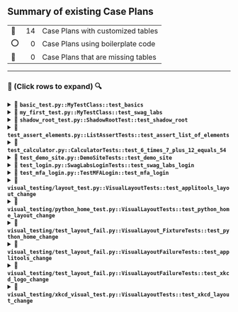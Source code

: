 <h2>Summary of existing Case Plans</h2>

|   |    |   |
| - | -: | - |
| 🔵 | 14 | Case Plans with customized tables |
| ⭕ | 0 | Case Plans using boilerplate code |
| 🚧 | 0 | Case Plans that are missing tables |

--------

<h3>🔎 (Click rows to expand) 🔍</h3>

<details>
<summary> 🔵 <code><b>basic_test.py::MyTestClass::test_basics</b></code></summary>

| # | Step Description | Expected Result |
| - | ---------------- | --------------- |
| 1 | Log in to https://www.saucedemo.com with ``standard_user``. | Login was successful. |
| 2 | Click on the ``Backpack`` ``ADD TO CART`` button. | The button text changed to ``REMOVE``. |
| 3 | Click on the cart icon. | The ``Backpack`` is seen in the cart. |
| 4 | Remove the ``Backpack`` from the cart. | The ``Backpack`` is no longer in the cart. |
| 5 | Log out from the website. | Logout was successful. |

</details>

<details>
<summary> 🔵 <code><b>my_first_test.py::MyTestClass::test_swag_labs</b></code></summary>

| # | Step Description | Expected Result |
| - | ---------------- | --------------- |
| 1 | Log in to https://www.saucedemo.com with ``standard_user``. | Login was successful. |
| 2 | Click on the ``Backpack`` ``ADD TO CART`` button. | The button text changed to ``REMOVE``. |
| 3 | Click on the cart icon. | The ``Backpack`` is seen in the cart. |
| 4 | Click on the ``CHECKOUT`` button. <br /> Enter user details and click ``CONTINUE``. | The ``Backpack`` is seen in the cart on the ``CHECKOUT: OVERVIEW`` page. |
| 5 | Click on the ``FINISH`` button. | There is a ``Thank you`` message. |
| 6 | Log out from the website. | Logout was successful. |

</details>

<details>
<summary> 🔵 <code><b>shadow_root_test.py::ShadowRootTest::test_shadow_root</b></code></summary>

| # | Step Description | Expected Result |
| - | ---------------- | --------------- |
| 1 | Open https://seleniumbase.io/other/shadow_dom. <br /> Click each tab and verify the text contained within the Shadow Root sections. | Tab 1 text: ``Content Panel 1`` <br /> Tab 2 text: ``Content Panel 2`` <br /> Tab 3 text: ``Content Panel 3`` |

</details>

<details>
<summary> 🔵 <code><b>test_assert_elements.py::ListAssertTests::test_assert_list_of_elements</b></code></summary>

| # | Step Description | Expected Result |
| - | ---------------- | --------------- |
| 1 | Open https://seleniumbase.io/demo_page. | |
| 2 | Use ``self.assert_elements_present("head", "style", "script")`` to verify that multiple elements are present in the HTML. | The assertion is successful. |
| 3 | Use ``self.assert_elements("h1", "h2", "h3")`` to verify that multiple elements are visible. | The assertion is successful. |
| 4 | Use ``self.assert_elements(["#myDropdown", "#myButton", "#svgRect"])`` to verify that multiple elements are visible. | The assertion is successful. |

</details>

<details>
<summary> 🔵 <code><b>test_calculator.py::CalculatorTests::test_6_times_7_plus_12_equals_54</b></code></summary>

| # | Step Description | Expected Result |
| - | ---------------- | --------------- |
| 1 | Open https://seleniumbase.io/apps/calculator. <br /> Perform the following calculation: ``6 × 7 + 12`` | The output is ``54`` after pressing ``=`` |

</details>

<details>
<summary> 🔵 <code><b>test_demo_site.py::DemoSiteTests::test_demo_site</b></code></summary>

| # | Step Description | Expected Result |
| - | ---------------- | --------------- |
| 1 | Open https://seleniumbase.io/demo_page |  |
| 2 | Assert the title of the current web page. <br /> Assert that a given element is visible on the page. <br /> Assert that a text substring appears in an element's text. | The assertions were successful. |
| 3 | Type text into various text fields and then verify. | The assertions were successful. |
| 4 | Verify that a hover dropdown link changes page text. | The assertion was successful. |
| 5 | Verify that a button click changes text on the page. | The assertion was successful. |
| 6 | Verify that an SVG element is located on the page. | The assertion was successful. |
| 7 | Verify that a slider control updates a progress bar. | The assertion was successful. |
| 8 | Verify that a "select" option updates a meter bar. | The assertion was successful. |
| 9 | Assert an element located inside an iFrame. | The assertion was successful. |
| 10 | Assert text located inside an iFrame. | The assertion was successful. |
| 11 | Verify that clicking a radio button selects it. | The assertion was successful. |
| 12 | Verify that clicking an empty checkbox makes it selected. | The assertion was successful. |
| 13 | Verify clicking on multiple elements with one call. | The assertions were successful. |
| 14 | Verify that clicking an iFrame checkbox selects it. | The assertions were successful. |
| 15 | Verify that Drag and Drop works. | The assertion was successful. |
| 16 | Assert link text. | The assertion was successful. |
| 17 | Verify clicking on link text. | The action was successful. |
| 18 | Assert exact text in an element. | The assertion was successful. |
| 19 | Highlight a page element. | The action was successful. |
| 20 | Verify that Demo Mode works. | The assertion was successful. |

</details>

<details>
<summary> 🔵 <code><b>test_login.py::SwagLabsLoginTests::test_swag_labs_login</b></code></summary>

| # | Step Description | Expected Result |
| - | ---------------- | --------------- |
| 1 | Log in to https://www.saucedemo.com with ``standard_user``. | Login was successful. |
| 2 | Log out from the website. | Logout was successful. |

</details>

<details>
<summary> 🔵 <code><b>test_mfa_login.py::TestMFALogin::test_mfa_login</b></code></summary>

| # | Step Description | Expected Result |
| - | ---------------- | --------------- |
| 1 | Open https://seleniumbase.io/realworld/login <br /> Enter credentials and Sign In. | Sign In was successful. |
| 2 | Click the ``This Page`` button. <br /> Save a screenshot to the logs. | |
| 3 | Click to Sign Out | Sign Out was successful. |

</details>

<details>
<summary> 🔵 <code><b>visual_testing/layout_test.py::VisualLayoutTests::test_applitools_layout_change</b></code></summary>

| # | Step Description | Expected Result |
| - | ---------------- | --------------- |
| 1 | Open https://applitools.com/helloworld?diff1. <br /> Call ``check_window()`` with ``baseline=True``. <br /> Click the button that changes the text of an element. <br /> Call ``check_window()`` three times for ``level=1``, ``level=2``, and ``level=3``. | No issues are detected because a text change should not affect ``check_window()`` |
| 2 | Click the button that makes a hidden element visible. <br /> Call ``check_window()`` three times for ``level=1``, ``level=2``, and ``level=3``, but wrap the third call with ``self.assert_raises(Exception):``. | No exceptions are raised because the first two calls should pass and the third one was wrapped with ``self.assert_raises(Exception):``. |

</details>

<details>
<summary> 🔵 <code><b>visual_testing/python_home_test.py::VisualLayoutTests::test_python_home_layout_change</b></code></summary>

| # | Step Description | Expected Result |
| - | ---------------- | --------------- |
| 1 | Open https://python.org/. <br /> Call ``check_window()`` with ``baseline=True``. | |
| 2 | Remove the ``Donate`` button using ``remove_element(SELECTOR)``. <br /> Call ``check_window()`` with ``level=0``. | The test detects that the ``Donate`` button was removed. The test does not fail because the check was set to ``level=0`` (print-only). <br /> A ``side_by_side_NAME.html`` file appears in the specific ``latest_logs/`` folder of the test. |

</details>

<details>
<summary> 🔵 <code><b>visual_testing/test_layout_fail.py::VisualLayout_FixtureTests::test_python_home_change</b></code></summary>

| # | Step Description | Expected Result |
| - | ---------------- | --------------- |
| 1 | Open https://python.org/. <br /> Call ``check_window()`` with ``baseline=True``. | |
| 2 | Remove the ``Donate`` button using ``remove_element(SELECTOR)``. <br /> Call ``check_window()`` with ``level=3``. | The test fails because the ``Donate`` button was removed. <br /> A ``side_by_side.html`` file appears in the specific ``latest_logs/`` folder of the test. |

</details>

<details>
<summary> 🔵 <code><b>visual_testing/test_layout_fail.py::VisualLayoutFailureTests::test_applitools_change</b></code></summary>

| # | Step Description | Expected Result |
| - | ---------------- | --------------- |
| 1 | Open https://applitools.com/helloworld?diff1. <br /> Call ``check_window()`` with ``baseline=True``. | |
| 2 | Click the button that makes a hidden element visible. <br /> Call ``check_window()`` with ``level=3``. | The test fails because the element attribute has changed. <br /> A ``side_by_side.html`` file appears in the specific ``latest_logs/`` folder of the test. |

</details>

<details>
<summary> 🔵 <code><b>visual_testing/test_layout_fail.py::VisualLayoutFailureTests::test_xkcd_logo_change</b></code></summary>

| # | Step Description | Expected Result |
| - | ---------------- | --------------- |
| 1 | Open https://xkcd.com/554/. <br /> Call ``check_window()`` with ``baseline=True``. | |
| 2 | Resize the logo using ``set_attribute()``. <br /> Call ``check_window()`` with ``level=3``. | The test fails because the logo has changed. <br /> A ``side_by_side.html`` file appears in the specific ``latest_logs/`` folder of the test. |

</details>

<details>
<summary> 🔵 <code><b>visual_testing/xkcd_visual_test.py::VisualLayoutTests::test_xkcd_layout_change</b></code></summary>

| # | Step Description | Expected Result |
| - | ---------------- | --------------- |
| 1 | Open https://xkcd.com/554/. <br /> Call ``check_window()`` with ``baseline=True``. | |
| 2 | Resize the logo using ``set_attribute()``. <br /> Call ``check_window()`` with ``level=0``. | The test detects that the logo has changed. The test does not fail because the check was set to ``level=0`` (print-only). <br /> A ``side_by_side_NAME.html`` file appears in the specific ``latest_logs/`` folder of the test. |

</details>
